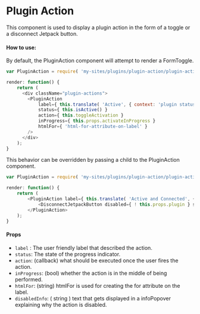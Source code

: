 Plugin Action
=========

This component is used to display a plugin action in the form of a toggle or a disconnect Jetpack button.

#### How to use:

By default, the PluginAction component will attempt to render a FormToggle.

```js
var PluginAction = require( 'my-sites/plugins/plugin-action/plugin-action' );

render: function() {
	return (
	  <div className="plugin-actions">
		<PluginAction
			label={ this.translate( 'Active', { context: 'plugin status' } ) }
			status={ this.isActive() }
			action={ this.toggleActivation }
			inProgress={ this.props.activateInProgress }
			htmlFor={ 'html-for-attribute-on-label' }
		/>
	  </div>
	);
}
```

This behavior can be overridden by passing a child to the PluginAction component.

```js
var PluginAction = require( 'my-sites/plugins/plugin-action/plugin-action' );

render: function() {
	return (
		<PluginAction label={ this.translate( 'Active and Connected', { context: 'plugin status' } ) }>
			<DisconnectJetpackButton disabled={ ! this.props.plugin } site={ this.props.site } redirect="/plugins/jetpack" />
		</PluginAction>
	);
}
```

#### Props

* `label` : The user friendly label that described the action.
* `status`: The state of the progress indicator.
* `action`: (callback) what should be executed once the user fires the action.
* `inProgress`: (bool) whether the action is in the middle of being performed.
* `htmlFor`: (string) htmlFor is used for creating the for attribute on the label.
* `disabledInfo`: ( string ) text that gets displayed in a infoPopover explaining why the action is disabled.

